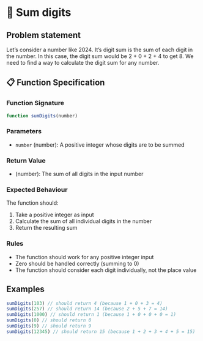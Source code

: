 # 🧮 Sum digits 

## Problem statement

Let’s consider a number like 2024. It’s digit sum is the sum of each digit in the number. In this case, the digit sum would be 2 + 0 + 2 + 4 to get 8. We need to find a way to calculate the digit sum for any number.

## 📋 Function Specification

### Function Signature
```javascript
function sumDigits(number)
```

### Parameters
- `number` (number): A positive integer whose digits are to be summed

### Return Value
- (number): The sum of all digits in the input number

### Expected Behaviour
The function should:

1. Take a positive integer as input
2. Calculate the sum of all individual digits in the number
3. Return the resulting sum

### Rules
- The function should work for any positive integer input
- Zero should be handled correctly (summing to 0)
- The function should consider each digit individually, not the place value

## Examples
```javascript
sumDigits(103) // should return 4 (because 1 + 0 + 3 = 4)
sumDigits(257) // should return 14 (because 2 + 5 + 7 = 14)
sumDigits(1000) // should return 1 (because 1 + 0 + 0 + 0 = 1)
sumDigits(0) // should return 0
sumDigits(9) // should return 9
sumDigits(12345) // should return 15 (because 1 + 2 + 3 + 4 + 5 = 15)
```
